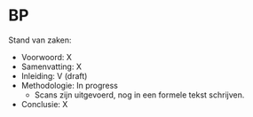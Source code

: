 # BP

Stand van zaken: 

* Voorwoord: X
* Samenvatting: X
* Inleiding: V (draft)
* Methodologie: In progress
    - Scans zijn uitgevoerd, nog in een formele tekst schrijven.
* Conclusie: X
